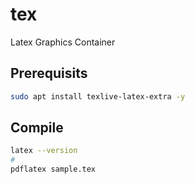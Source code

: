# tex

Latex Graphics Container 

## Prerequisits

```bash
sudo apt install texlive-latex-extra -y
```

## Compile

```bash
latex --version
#
pdflatex sample.tex
```
